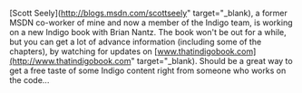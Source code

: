 [Scott Seely](http://blogs.msdn.com/scottseely" target="_blank), a former MSDN co-worker of mine and now a member of the Indigo team, is working on a new Indigo book with Brian Nantz. The book won't be out for a while, but you can get a lot of advance information (including some of the chapters), by watching for updates on [www.thatindigobook.com](http://www.thatindigobook.com" target="_blank). Should be a great way to get a free taste of some Indigo content right from someone who works on the code...